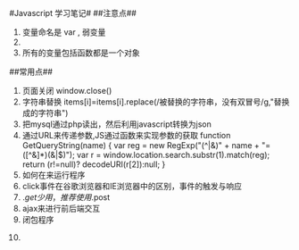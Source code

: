 #Javascript 学习笔记#
##注意点##
1. 变量命名是 var , 弱变量
2. <script>   书写代码    </script>
3. 所有的变量包括函数都是一个对象








##常用点##
1. 页面关闭  window.close()
2. 字符串替换  items[i]=items[i].replace(/被替换的字符串，没有双冒号/g,"替换成的字符串")
3. 把mysql通过php读出，然后利用javascript转换为json
4. 通过URL来传递参数,JS通过函数来实现参数的获取
function GetQueryString(name) {
	var reg = new RegExp("(^|&)" + name + "=([^&]*)(&|$)");
	var r = window.location.search.substr(1).match(reg);
	return (r!=null)? decodeURI(r[2]):null;
}
5. 如何在<script></script>来运行程序
6. click事件在谷歌浏览器和IE浏览器中的区别，事件的触发与响应
7. $.get少用，推荐使用$.post
8. ajax来进行前后端交互
9. 闭包程序 
<script>
    //优势是防止参数内存泄漏
	$(function()
	{
		
     //to do
		
	});
</script>
10. 

